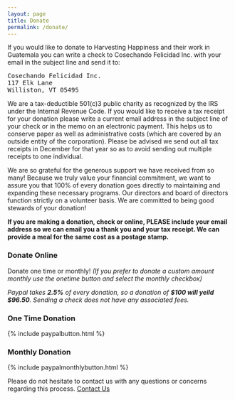 ```yaml
---
layout: page
title: Donate
permalink: /donate/
---
```


If you would like to donate to Harvesting Happiness and their work in Guatemala you can write a check to Cosechando Felicidad Inc. with your email in the subject line and send it to:

<pre>
Cosechando Felicidad Inc.
117 Elk Lane
Williston, VT 05495
</pre>

We are a tax-deductible 501(c)3 public charity as recognized by the IRS under the Internal Revenue Code. If you would like to receive a tax receipt for your donation please write a current email address in the subject line of your check or in the memo on an electronic payment. This helps us to conserve paper as well as administrative costs (which are covered by an outside entity of the corporation). Please be advised we send out all tax receipts in December for that year so as to avoid sending out multiple receipts to one individual.

We are so grateful for the generous support we have received from so many! Because we truly value your financial commitment, we want to assure you that 100% of every donation goes directly to maintaining and expanding these necessary programs. Our directors and board of directors function strictly on a volunteer basis. We are committed to being good stewards of your donation!

**If you are making a donation, check or online, PLEASE include your email address so we can email you a thank you and your tax receipt. We can provide a meal for the same cost as a postage stamp.**

### Donate Online

Donate one time or monthly! *(If you prefer to donate a custom amount monthly use the onetime button and select the monthly checkbox)*

*Paypal takes __2.5%__ of every donation, so a donation of __$100 will yeild $96.50__. Sending a check does not have any associated fees.*

<div class="col-sm-6">
	<h3>One Time Donation</h3>
	{% include paypalbutton.html %}
</div>

<div class="col-sm-6">
	<h3>Monthly Donation</h3>
	{% include paypalmonthlybutton.html %}
</div>

Please do not hesitate to contact us with any questions or concerns regarding this process.
[Contact Us](/contact/)
